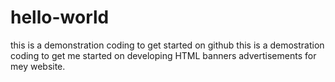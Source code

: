 # hello-world
this is a demonstration coding to get started on github
this is a demostration coding to get me started on developing  HTML banners advertisements for mey website.
